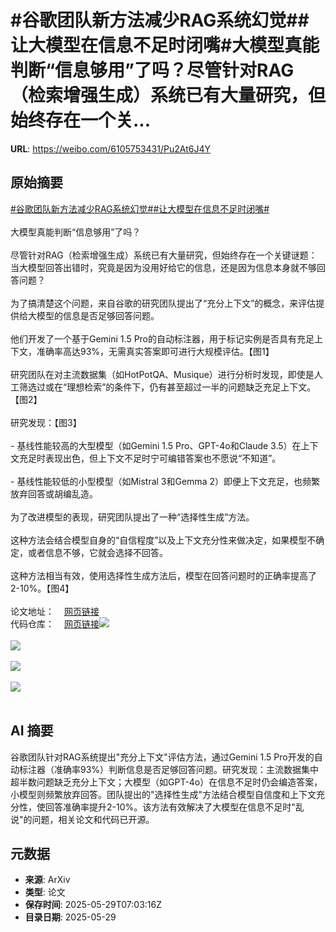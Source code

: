 # #谷歌团队新方法减少RAG系统幻觉##让大模型在信息不足时闭嘴#大模型真能判断“信息够用”了吗？尽管针对RAG（检索增强生成）系统已有大量研究，但始终存在一个关...

**URL**: https://weibo.com/6105753431/Pu2At6J4Y

## 原始摘要

<a href="https://m.weibo.cn/search?containerid=231522type%3D1%26t%3D10%26q%3D%23%E8%B0%B7%E6%AD%8C%E5%9B%A2%E9%98%9F%E6%96%B0%E6%96%B9%E6%B3%95%E5%87%8F%E5%B0%91RAG%E7%B3%BB%E7%BB%9F%E5%B9%BB%E8%A7%89%23&amp;extparam=%23%E8%B0%B7%E6%AD%8C%E5%9B%A2%E9%98%9F%E6%96%B0%E6%96%B9%E6%B3%95%E5%87%8F%E5%B0%91RAG%E7%B3%BB%E7%BB%9F%E5%B9%BB%E8%A7%89%23" data-hide=""><span class="surl-text">#谷歌团队新方法减少RAG系统幻觉#</span></a><a href="https://m.weibo.cn/search?containerid=231522type%3D1%26t%3D10%26q%3D%23%E8%AE%A9%E5%A4%A7%E6%A8%A1%E5%9E%8B%E5%9C%A8%E4%BF%A1%E6%81%AF%E4%B8%8D%E8%B6%B3%E6%97%B6%E9%97%AD%E5%98%B4%23&amp;extparam=%23%E8%AE%A9%E5%A4%A7%E6%A8%A1%E5%9E%8B%E5%9C%A8%E4%BF%A1%E6%81%AF%E4%B8%8D%E8%B6%B3%E6%97%B6%E9%97%AD%E5%98%B4%23" data-hide=""><span class="surl-text">#让大模型在信息不足时闭嘴#</span></a><br><br>大模型真能判断“信息够用”了吗？<br><br>尽管针对RAG（检索增强生成）系统已有大量研究，但始终存在一个关键谜题：当大模型回答出错时，究竟是因为没用好给它的信息，还是因为信息本身就不够回答问题？<br><br>为了搞清楚这个问题，来自谷歌的研究团队提出了“充分上下文”的概念，来评估提供给大模型的信息是否足够回答问题。<br><br>他们开发了一个基于Gemini 1.5 Pro的自动标注器，用于标记实例是否具有充足上下文，准确率高达93%，无需真实答案即可进行大规模评估。【图1】<br><br>研究团队在对主流数据集（如HotPotQA、Musique）进行分析时发现，即使是人工筛选过或在“理想检索”的条件下，仍有甚至超过一半的问题缺乏充足上下文。【图2】<br><br>研究发现：【图3】<br><br>- 基线性能较高的大型模型（如Gemini 1.5 Pro、GPT-4o和Claude 3.5）在上下文充足时表现出色，但上下文不足时宁可编错答案也不愿说“不知道”。<br><br>- 基线性能较低的小型模型（如Mistral 3和Gemma 2）即便上下文充足，也频繁放弃回答或胡编乱造。<br><br>为了改进模型的表现，研究团队提出了一种“选择性生成”方法。<br><br>这种方法会结合模型自身的“自信程度”以及上下文充分性来做决定，如果模型不确定，或者信息不够，它就会选择不回答。<br><br>这种方法相当有效，使用选择性生成方法后，模型在回答问题时的正确率提高了2-10%。【图4】<br><br>论文地址：<a href="https://weibo.cn/sinaurl?u=https%3A%2F%2Farxiv.org%2Fabs%2F2411.06037" data-hide=""><span class="url-icon"><img style="width: 1rem;height: 1rem" src="https://h5.sinaimg.cn/upload/2015/09/25/3/timeline_card_small_web_default.png" referrerpolicy="no-referrer"></span><span class="surl-text">网页链接</span></a><br>代码仓库：<a href="https://weibo.cn/sinaurl?u=https%3A%2F%2Fgithub.com%2Fhljoren%2Fsufficientcontext" data-hide=""><span class="url-icon"><img style="width: 1rem;height: 1rem" src="https://h5.sinaimg.cn/upload/2015/09/25/3/timeline_card_small_web_default.png" referrerpolicy="no-referrer"></span><span class="surl-text">网页链接</span></a><img style="" src="https://tvax3.sinaimg.cn/large/006Fd7o3gy1i1w6x36ymoj30um0bowjc.jpg" referrerpolicy="no-referrer"><br><br><img style="" src="https://tvax2.sinaimg.cn/large/006Fd7o3gy1i1w6x5icm2j30uc0ky182.jpg" referrerpolicy="no-referrer"><br><br><img style="" src="https://tvax3.sinaimg.cn/large/006Fd7o3gy1i1w6x8fukej30gu09eq4f.jpg" referrerpolicy="no-referrer"><br><br><img style="" src="https://tvax4.sinaimg.cn/large/006Fd7o3gy1i1w6xb34u8j30va0n24a2.jpg" referrerpolicy="no-referrer"><br><br>

## AI 摘要

谷歌团队针对RAG系统提出"充分上下文"评估方法，通过Gemini 1.5 Pro开发的自动标注器（准确率93%）判断信息是否足够回答问题。研究发现：主流数据集中超半数问题缺乏充分上下文；大模型（如GPT-4o）在信息不足时仍会编造答案，小模型则频繁放弃回答。团队提出的"选择性生成"方法结合模型自信度和上下文充分性，使回答准确率提升2-10%。该方法有效解决了大模型在信息不足时"乱说"的问题，相关论文和代码已开源。

## 元数据

- **来源**: ArXiv
- **类型**: 论文
- **保存时间**: 2025-05-29T07:03:16Z
- **目录日期**: 2025-05-29
